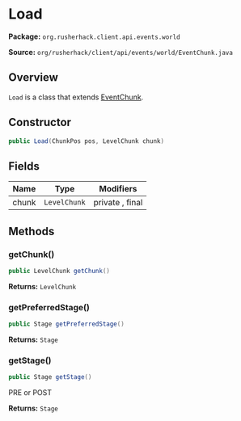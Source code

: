 # Load

**Package:** `org.rusherhack.client.api.events.world`

**Source:** `org/rusherhack/client/api/events/world/EventChunk.java`

## Overview

`Load` is a class that extends [EventChunk](/client/api/events/world/EventChunk.md).

## Constructor

```java
public Load(ChunkPos pos, LevelChunk chunk)
```

## Fields

| Name | Type | Modifiers |
|------|------|----------|
| chunk | `LevelChunk` | private , final |


## Methods

### getChunk()

```java
public LevelChunk getChunk()
```

**Returns:** `LevelChunk`

### getPreferredStage()

```java
public Stage getPreferredStage()
```

**Returns:** `Stage`

### getStage()

```java
public Stage getStage()
```

PRE or POST

**Returns:** `Stage`

